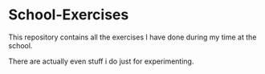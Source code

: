 # School-Exercises

This repository contains all the exercises I have done during my time at the school.

There are actually even stuff i do just for experimenting.
